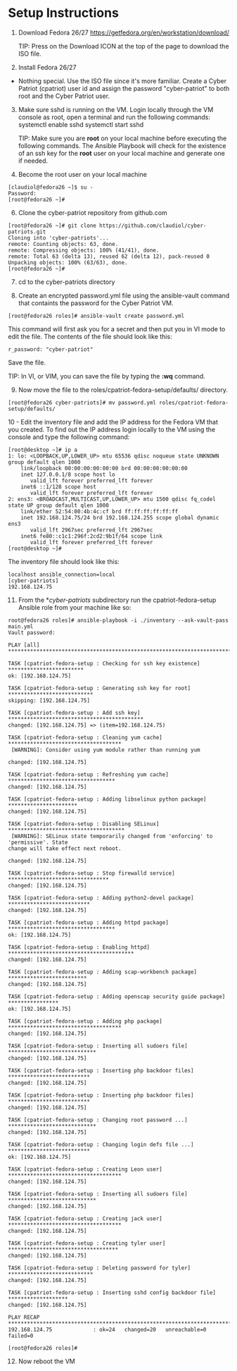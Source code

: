 # Setup Instructions

1. Download Fedora 26/27
https://getfedora.org/en/workstation/download/

    TIP: Press on the Download ICON at the top of the page to download the ISO file.

2. Install Fedora 26/27
  - Nothing special.  Use the ISO file since it's more familiar. Create a Cyber Patriot (cpatriot) user id and assign the password "cyber-patriot" to both root and the Cyber Patriot user.

3. Make sure sshd is running on the VM. Login locally through the VM console as root, open a terminal and run the following commands:
   systemctl enable sshd
   systemctl start sshd

   TIP: Make sure you are **root** on your local machine before executing the following commands.  The Ansible Playbook will check for the existence of an ssh key for the **root** user on your local machine and generate one if needed.

5. Become the root user on your local machine
````
[claudiol@fedora26 ~]$ su - 
Password: 
[root@fedora26 ~]# 
````

6. Clone the cyber-patriot repository from github.com
````
[root@fedora26 ~]# git clone https://github.com/claudiol/cyber-patriots.git
Cloning into 'cyber-patriots'...
remote: Counting objects: 63, done.
remote: Compressing objects: 100% (41/41), done.
remote: Total 63 (delta 13), reused 62 (delta 12), pack-reused 0
Unpacking objects: 100% (63/63), done.
[root@fedora26 ~]# 
````

7. cd to the cyber-patriots directory

8. Create an encrypted password.yml file using the ansible-vault command that containts the password for the Cyber Patriot VM. 
````
[root@fedora26 roles]# ansible-vault create password.yml
````

This command will first ask you for a secret and then put you in VI mode to edit the file. The contents of the file should look like this:
````
r_password: "cyber-patriot"
````

Save the file. 

   TIP: In VI, or VIM, you can save the file by typing the **:wq** command.

9. Now move the file to the roles/cpatriot-fedora-setup/defaults/ directory.
```
[root@fedora26 cyber-patriots]# mv password.yml roles/cpatriot-fedora-setup/defaults/
```

10 - Edit the inventory file and add the IP address for the Fedora VM that you created.  To find out the IP address login locally to the VM using the console and type the following command:

```
[root@desktop ~]# ip a
1: lo: <LOOPBACK,UP,LOWER_UP> mtu 65536 qdisc noqueue state UNKNOWN group default qlen 1000
    link/loopback 00:00:00:00:00:00 brd 00:00:00:00:00:00
    inet 127.0.0.1/8 scope host lo
       valid_lft forever preferred_lft forever
    inet6 ::1/128 scope host 
       valid_lft forever preferred_lft forever
2: ens3: <BROADCAST,MULTICAST,UP,LOWER_UP> mtu 1500 qdisc fq_codel state UP group default qlen 1000
    link/ether 52:54:00:4b:4c:cf brd ff:ff:ff:ff:ff:ff
    inet 192.168.124.75/24 brd 192.168.124.255 scope global dynamic ens3
       valid_lft 2967sec preferred_lft 2967sec
    inet6 fe80::c1c1:296f:2cd2:9b1f/64 scope link 
       valid_lft forever preferred_lft forever
[root@desktop ~]# 
```

The inventory file should look like this:
```
localhost ansible_connection=local
[cyber-patriots]
192.168.124.75
```

11. From the **cyber-patriots* subdirectory run the  cpatriot-fedora-setup Ansible role from your machine like so:

````
root@fedora26 roles]# ansible-playbook -i ./inventory --ask-vault-pass main.yml 
Vault password: 

PLAY [all] ***************************************************************************

TASK [cpatriot-fedora-setup : Checking for ssh key existence] ************************
ok: [192.168.124.75]

TASK [cpatriot-fedora-setup : Generating ssh key for root] ***************************
skipping: [192.168.124.75]

TASK [cpatriot-fedora-setup : Add ssh key] *******************************************
changed: [192.168.124.75] => (item=192.168.124.75)

TASK [cpatriot-fedora-setup : Cleaning yum cache] ************************************
 [WARNING]: Consider using yum module rather than running yum

changed: [192.168.124.75]

TASK [cpatriot-fedora-setup : Refreshing yum cache] **********************************
changed: [192.168.124.75]

TASK [cpatriot-fedora-setup : Adding libselinux python package] **********************
changed: [192.168.124.75]

TASK [cpatriot-fedora-setup : Disabling SELinux] *************************************
 [WARNING]: SELinux state temporarily changed from 'enforcing' to 'permissive'. State
change will take effect next reboot.

changed: [192.168.124.75]

TASK [cpatriot-fedora-setup : Stop firewalld service] ********************************
changed: [192.168.124.75]

TASK [cpatriot-fedora-setup : Adding python2-devel package] **************************
changed: [192.168.124.75]

TASK [cpatriot-fedora-setup : Adding httpd package] **********************************
ok: [192.168.124.75]

TASK [cpatriot-fedora-setup : Enabling httpd] ****************************************
changed: [192.168.124.75]

TASK [cpatriot-fedora-setup : Adding scap-workbench package] *************************
changed: [192.168.124.75]

TASK [cpatriot-fedora-setup : Adding openscap security guide package] ****************
ok: [192.168.124.75]

TASK [cpatriot-fedora-setup : Adding php package] ************************************
changed: [192.168.124.75]

TASK [cpatriot-fedora-setup : Inserting all sudoers file] ****************************
changed: [192.168.124.75]

TASK [cpatriot-fedora-setup : Inserting php backdoor files] **************************
changed: [192.168.124.75]

TASK [cpatriot-fedora-setup : Inserting php backdoor files] **************************
changed: [192.168.124.75]

TASK [cpatriot-fedora-setup : Changing root password ...] ****************************
changed: [192.168.124.75]

TASK [cpatriot-fedora-setup : Changing login defs file ...] **************************
ok: [192.168.124.75]

TASK [cpatriot-fedora-setup : Creating Leon user] ************************************
changed: [192.168.124.75]

TASK [cpatriot-fedora-setup : Inserting all sudoers file] ****************************
changed: [192.168.124.75]

TASK [cpatriot-fedora-setup : Creating jack user] ************************************
changed: [192.168.124.75]

TASK [cpatriot-fedora-setup : Creating tyler user] ***********************************
changed: [192.168.124.75]

TASK [cpatriot-fedora-setup : Deleting password for tyler] ***************************
changed: [192.168.124.75]

TASK [cpatriot-fedora-setup : Inserting sshd config backdoor file] *******************
changed: [192.168.124.75]

PLAY RECAP ***************************************************************************
192.168.124.75             : ok=24   changed=20   unreachable=0    failed=0   

[root@fedora26 roles]# 
````
12. Now reboot the VM
